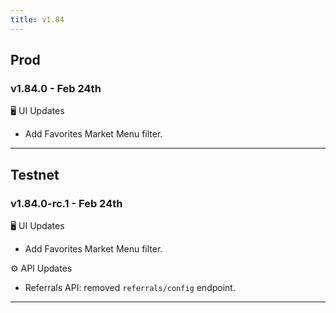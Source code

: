 ```yaml
---
title: v1.84
---
```


## Prod
### v1.84.0 - Feb 24th
🖥️  UI Updates
* Add Favorites Market Menu filter.
---

## Testnet
### v1.84.0-rc.1 - Feb 24th
🖥️  UI Updates
* Add Favorites Market Menu filter.

⚙️ API Updates
* Referrals API: removed `referrals/config` endpoint.
---
